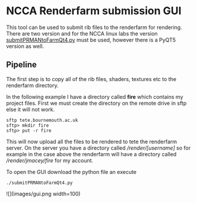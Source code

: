 # NCCA Renderfarm submission GUI

This tool can be used to submit rib files to the renderfarm for rendering. There are two version and for the NCCA linux labs the version [submitPRMANtoFarmQt4.py](https://github.com/NCCA/Renderman/blob/master/renderfarm/submitPRMANtoFarmQt4.py) must be used, however there is a PyQT5 version as well.

## Pipeline

The first step is to copy all of the rib files, shaders, textures etc to the renderfarm directory.

In the following example I have a directory called **fire** which contains my project files. First we must create the directory on the remote drive in sftp else it will not work.

```
sftp tete.bournemouth.ac.uk
sftp> mkdir fire
sftp> put -r fire
```

This will now upload all the files to be rendered to tete the renderfarm server. On the server you have a directory called */render/[username]* so for example in the case above the renderfarm will have a directory called */render/jmacey/fire* for my account.

To open the GUI download the python file an execute
```
./submitPRMANtoFarmQt4.py
```

![](images/gui.png  width=100)

